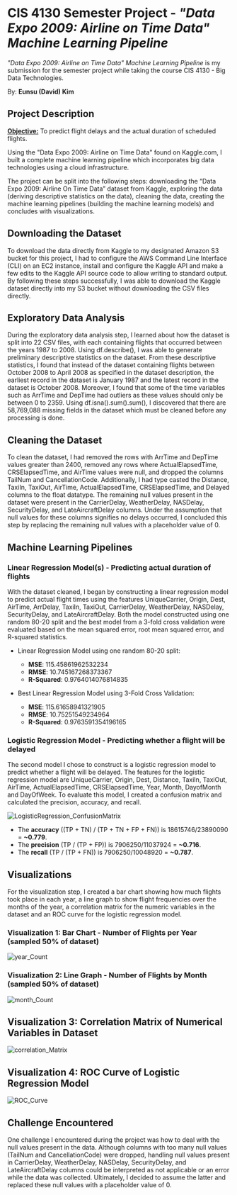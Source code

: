 # CIS 4130 Semester Project - *"Data Expo 2009: Airline on Time Data" Machine Learning Pipeline* 

*"Data Expo 2009: Airline on Time Data" Machine Learning Pipeline* is my submission for the semester project while taking the course CIS 4130 - Big Data Technologies. 

By: **Eunsu (David) Kim** 

## Project Description

**<ins>Objective:</ins>** To predict flight delays and the actual duration of scheduled flights. 

Using the "Data Expo 2009: Airline on Time Data" found on Kaggle.com, I built a complete machine learning pipeline which incorporates big data technologies using a cloud infrastructure. 

The project can be split into the following steps: downloading the “Data Expo 2009: Airline On Time Data” dataset from Kaggle, exploring the data (deriving descriptive statistics on the data), cleaning the data, creating the machine learning pipelines (building the machine learning models) and concludes with visualizations.

## Downloading the Dataset 
To download the data directly from Kaggle to my designated Amazon S3 bucket for this project, I had to configure the AWS Command Line Interface (CLI) on an EC2 instance, install and configure the Kaggle API and make a few edits to the Kaggle API source code to allow writing to standard output. By following these steps successfully, I was able to download the Kaggle dataset directly into my S3 bucket without downloading the CSV files directly.

## Exploratory Data Analysis
During the exploratory data analysis step, I learned about how the dataset is split into 22 CSV files, with each containing flights that occurred between the years 1987 to 2008. Using df.describe(), I was able to generate preliminary descriptive statistics on the dataset. From these descriptive statistics, I found that instead of the dataset containing flights between October 2008 to April 2008 as specified in the dataset description, the earliest record in the dataset is January 1987 and the latest record in the dataset is October 2008. Moreover, I found that some of the time variables such as ArrTime and DepTime had outliers as these values should only be between 0 to 2359. Using df.isna().sum().sum(), I discovered that there are 58,769,088 missing fields in the dataset which must be cleaned before any processing is done. 

## Cleaning the Dataset 
To clean the dataset, I had removed the rows with ArrTime and DepTime values greater than 2400, removed any rows where ActualElapsedTime, CRSElapsedTime, and AirTime values were null, and dropped the columns TailNum and CancellationCode. Additionally, I had type casted the Distance, TaxiIn, TaxiOut, AirTime, ActualElapsedTime, CRSElapsedTime, and Delayed columns to the float datatype. The remaining null values present in the dataset were present in the CarrierDelay, WeatherDelay, NASDelay, SecurityDelay, and LateAircraftDelay columns. Under the assumption that null values for these columns signifies no delays occurred, I concluded this step by replacing the remaining null values with a placeholder value of 0. 

## Machine Learning Pipelines
### Linear Regression Model(s) - Predicting actual duration of flights 
With the dataset cleaned, I began by constructing a linear regression model to predict actual flight times using the features UniqueCarrier, Origin, Dest, AirTime, ArrDelay, TaxiIn, TaxiOut, CarrierDelay, WeatherDelay, NASDelay, SecurityDelay, and LateAircraftDelay. Both the model constructed using one random 80-20 split and the best model from a 3-fold cross validation were evaluated based on the mean squared error, root mean squared error, and R-squared statistics. 

- Linear Regression Model using one random 80-20 split:
  - **MSE**: 115.45861962532234
  - **RMSE**: 10.745167268373367
  - **R-Squared**: 0.9764014076814835
  
 - Best Linear Regression Model using 3-Fold Cross Validation:
   - **MSE**: 115.61658941321905
   - **RMSE**: 10.75251549234964
   - **R-Squared**: 0.9763591354196165

### Logistic Regression Model - Predicting whether a flight will be delayed 
The second model I chose to construct is a logistic regression model to predict whether a flight will be delayed. The features for the logistic regression model are UniqueCarrier, Origin, Dest, Distance, TaxiIn, TaxiOut, AirTime, ActualElapsedTime, CRSElapsedTime, Year, Month, DayofMonth and DayOfWeek. To evaluate this model, I created a confusion matrix and calculated the precision, accuracy, and recall. 

![LogisticRegression_ConfusionMatrix](https://user-images.githubusercontent.com/101163555/207743234-e280e7ca-60ce-404b-8b4d-a3c9aab49314.png)

-	The **accuracy** ((TP + TN) / (TP + TN + FP + FN)) is 18615746/23890090 = **~0.779**. 
-	The **precision** (TP / (TP + FP)) is 7906250/11037924 = **~0.716**. 
-	The **recall** (TP / (TP + FN)) is 7906250/10048920 = **~0.787**.

## Visualizations

For the visualization step, I created a bar chart showing how much flights took place in each year, a line graph to show flight frequencies over the months of the year, a correlation matrix for the numeric variables in the dataset and an ROC curve for the logistic regression model.

### Visualization 1: Bar Chart - Number of Flights per Year (sampled 50% of dataset) 
![year_Count](https://user-images.githubusercontent.com/101163555/207735284-4c8e3e82-c833-4165-be39-6511bf3ddcea.png) 

### Visualization 2: Line Graph - Number of Flights by Month (sampled 50% of dataset) 
![month_Count](https://user-images.githubusercontent.com/101163555/207735896-e71ad5ff-6133-444e-8833-e2ae7b84ea46.png)

## Visualization 3: Correlation Matrix of Numerical Variables in Dataset 
![correlation_Matrix](https://user-images.githubusercontent.com/101163555/207735990-115a036c-2bed-4732-9af5-368dd7a42cd6.png)

## Visualization 4: ROC Curve of Logistic Regression Model 
![ROC_Curve](https://user-images.githubusercontent.com/101163555/207736327-a5f33281-33e7-420f-955d-598f5e79d319.png)


## Challenge Encountered 
One challenge I encountered during the project was how to deal with the null values present in the data. Although columns with too many null values (TailNum and CancellationCode) were dropped, handling null values present in CarrierDelay, WeatherDelay, NASDelay, SecurityDelay, and LateAircraftDelay columns could be interpreted as not applicable or an error while the data was collected. Ultimately, I decided to assume the latter and replaced these null values with a placeholder value of 0. 

